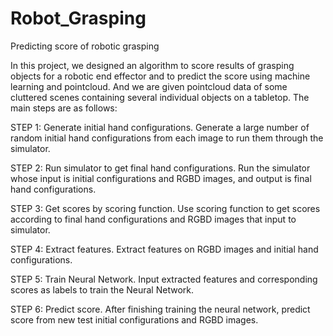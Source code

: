 # Robot_Grasping

Predicting score of robotic grasping

In this project, we designed an algorithm to score results of grasping objects for a robotic end effector and to predict the score using machine learning and pointcloud. And we are given pointcloud data of some cluttered scenes containing several individual objects on a tabletop. The main steps are as follows:

STEP 1: Generate initial hand configurations. Generate a large number of random initial hand configurations from each image to run them through the simulator. 

STEP 2: Run simulator to get final hand configurations. Run the simulator whose input is initial configurations and RGBD images, and output is final hand configurations.

STEP 3: Get scores by scoring function. Use scoring function to get scores according to final hand configurations and RGBD images that input to simulator. 

STEP 4: Extract features. Extract features on RGBD images and initial hand configurations.

STEP 5: Train Neural Network. Input extracted features and corresponding scores as labels to train the Neural Network. 

STEP 6: Predict score. After finishing training the neural network, predict score from new test initial configurations and RGBD images.

